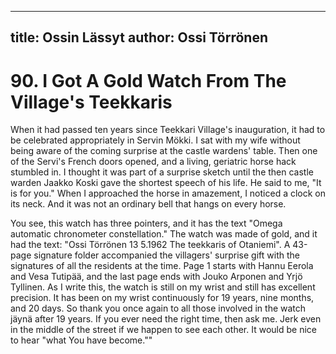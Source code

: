 
---
title: Ossin Lässyt
author: Ossi Törrönen
---

    
# 90. I Got A Gold Watch From The Village's Teekkaris

When it had passed ten years since Teekkari Village's inauguration, it had to be celebrated appropriately in Servin Mökki. I sat with my wife without being aware of the coming surprise at the castle wardens' table. Then one of the Servi's French doors opened, and a living, geriatric horse hack stumbled in. I thought it was part of a surprise sketch until the then castle warden Jaakko Koski gave the shortest speech of his life. He said to me, "It is for you." When I approached the horse in amazement, I noticed a clock on its neck. And it was not an ordinary bell that hangs on every horse.

You see, this watch has three pointers, and it has the text "Omega automatic chronometer constellation." The watch was made of gold, and it had the text: "Ossi Törrönen 13 5.1962 The teekkaris of Otaniemi". A 43-page signature folder accompanied the villagers' surprise gift with the signatures of all the residents at the time. Page 1 starts with Hannu Eerola and Vesa Tutipää, and the last page ends with Jouko Arponen and Yrjö Tyllinen. As I write this, the watch is still on my wrist and still has excellent precision. It has been on my wrist continuously for 19 years, nine months, and 20 days. So thank you once again to all those involved in the watch jäynä after 19 years. If you ever need the right time, then ask me. Jerk even in the middle of the street if we happen to see each other. It would be nice to hear "what You have become.""
